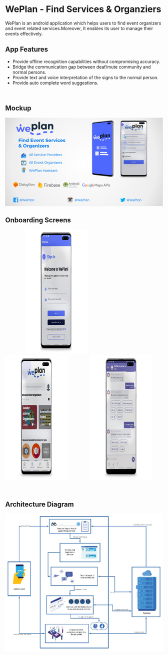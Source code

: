 # WePlan - Find Services & Organziers

WePlan is an android application which helps users to find event organizers 
and event related services.Moreover, It enables its user to manage their events 
effectively.

## App Features

- Provide offline recognition capabilities without compromising accuracy.
- Bridge the communication gap between deaf/mute community and normal persons.
- Provide text and voice interpretation of the signs to the normal person.
- Provide auto complete word suggestions.
 
 <br>
<h2> Mockup </h2>
<img src=mockup.PNG > 
<br>
<h2> Onboarding Screens </h2>

&nbsp;&nbsp;&nbsp;&nbsp;&nbsp;&nbsp;&nbsp;&nbsp;&nbsp;&nbsp;&nbsp;&nbsp;&nbsp;&nbsp;&nbsp;&nbsp;<img src=signin.png width="200" height="400"> &nbsp;&nbsp;&nbsp;&nbsp;&nbsp;&nbsp;&nbsp;&nbsp;&nbsp;&nbsp;&nbsp;&nbsp;&nbsp;&nbsp;&nbsp;&nbsp; <img src=dashboard.png width="200" height="400"> &nbsp;&nbsp;&nbsp;&nbsp;&nbsp;&nbsp;&nbsp;&nbsp;&nbsp;&nbsp;&nbsp;&nbsp;&nbsp;&nbsp;&nbsp;&nbsp; <img src=chatbot.png width="200" height="400"> 

<br>
<h2> Architecture Diagram </h2>

<img src=diagram.jpg > 
